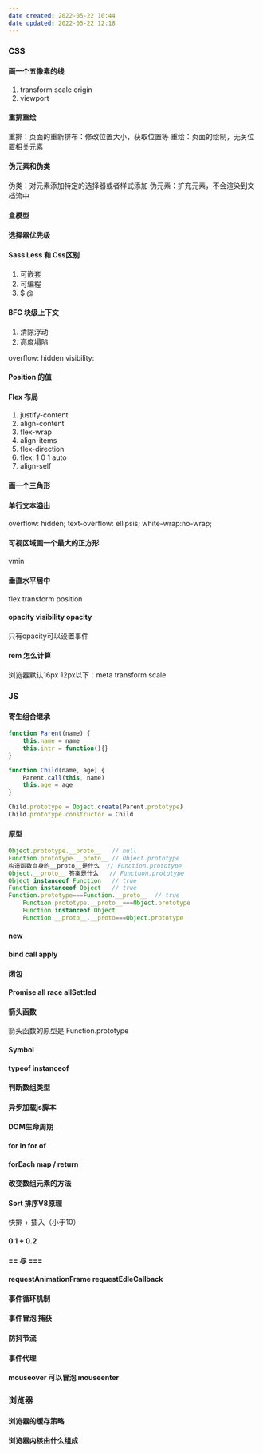 ```yaml
---
date created: 2022-05-22 10:44
date updated: 2022-05-22 12:18
---
```


### CSS

#### 画一个五像素的线

1. transform scale origin
2. viewport

#### 重排重绘

重排：页面的重新排布：修改位置大小，获取位置等
重绘：页面的绘制，无关位置相关元素

#### 伪元素和伪类

伪类：对元素添加特定的选择器或者样式添加
伪元素：扩充元素，不会渲染到文档流中

#### 盒模型

#### 选择器优先级

#### Sass Less 和 Css区别

1. 可嵌套
2. 可编程
3. $ @

#### BFC 块级上下文

1. 清除浮动
2. 高度塌陷

overflow: hidden
visibility:

#### Position 的值

#### Flex 布局

1. justify-content
2. align-content
3. flex-wrap
4. align-items
5. flex-direction
6. flex: 1   0 1 auto
7. align-self

#### 画一个三角形

#### 单行文本溢出

overflow: hidden; text-overflow: ellipsis; white-wrap:no-wrap;

#### 可视区域画一个最大的正方形

vmin

#### 垂直水平居中

flex
transform
position

#### opacity visibility opacity

只有opacity可以设置事件

#### rem 怎么计算

浏览器默认16px
12px以下：meta transform scale

### JS

#### 寄生组合继承

```js
function Parent(name) {
	this.name = name
	this.intr = function(){}
}

function Child(name, age) {
	Parent.call(this, name)
	this.age = age
}

Child.prototype = Object.create(Parent.prototype)
Child.prototype.constructor = Child
```

#### 原型

```js
Object.prototype.__proto__   // null
Function.prototype.__proto__ // Object.prototype
构造函数自身的__proto__是什么  // Function.prototype
Object.__proto__ 答案是什么   // Functuon.prototype
Object instanceof Function   // true
Function instanceof Object   // true
Function.prototype===Function.__proto__  // true
	Function.prototype.__proto__===Object.prototype
	Function instanceof Object
	Function.__proto__.__proto===Object.prototype
```

#### new

#### bind call apply

#### 闭包

#### Promise all race allSettled

#### 箭头函数

箭头函数的原型是 Function.prototype

#### Symbol

#### typeof instanceof

#### 判断数组类型

#### 异步加载js脚本

#### DOM生命周期

#### for in for of

#### forEach map / return

#### 改变数组元素的方法

#### Sort 排序V8原理

快排 + 插入（小于10）

#### 0.1 + 0.2

#### == 与 ===

#### requestAnimationFrame requestEdleCallback

#### 事件循环机制

#### 事件冒泡 捕获

#### 防抖节流

#### 事件代理

#### mouseover 可以冒泡 mouseenter

### 浏览器
#### 浏览器的缓存策略
#### 浏览器内核由什么组成

